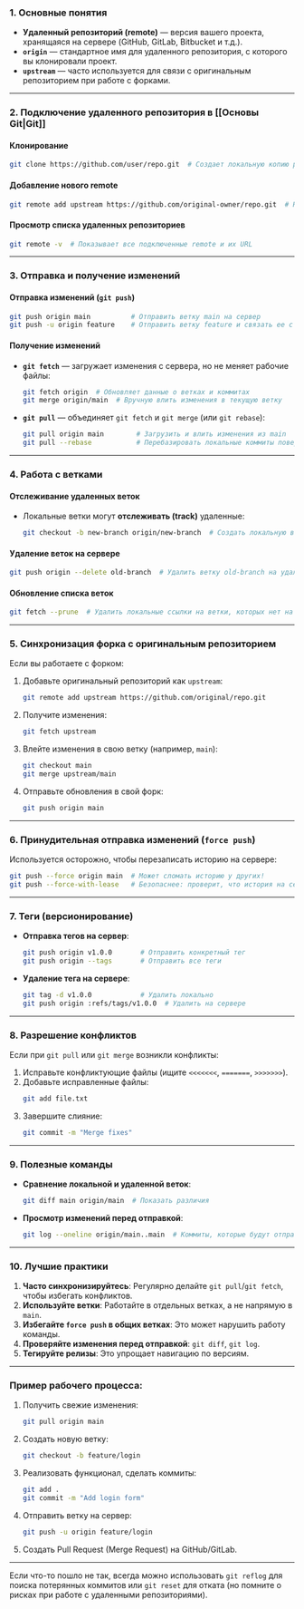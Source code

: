 
### **1. Основные понятия**
- **Удаленный репозиторий (remote)** — версия вашего проекта, хранящаяся на сервере (GitHub, GitLab, Bitbucket и т.д.).
- **`origin`** — стандартное имя для удаленного репозитория, с которого вы клонировали проект.
- **`upstream`** — часто используется для связи с оригинальным репозиторием при работе с форками.

---

### **2. Подключение удаленного репозитория в [[Основы Git|Git]]**
#### **Клонирование**
```bash
git clone https://github.com/user/repo.git  # Создает локальную копию репозитория
```

#### **Добавление нового remote**
```bash
git remote add upstream https://github.com/original-owner/repo.git  # Например, для синхронизации с исходным репозиторием
```

#### **Просмотр списка удаленных репозиториев**
```bash
git remote -v  # Показывает все подключенные remote и их URL
```

---

### **3. Отправка и получение изменений**
#### **Отправка изменений (`git push`)**
```bash
git push origin main          # Отправить ветку main на сервер
git push -u origin feature    # Отправить ветку feature и связать ее с удаленной (удобно для новых веток)
```

#### **Получение изменений**
- **`git fetch`** — загружает изменения с сервера, но не меняет рабочие файлы:
  ```bash
  git fetch origin  # Обновляет данные о ветках и коммитах
  git merge origin/main  # Вручную влить изменения в текущую ветку
  ```
- **`git pull`** — объединяет `git fetch` и `git merge` (или `git rebase`):
  ```bash
  git pull origin main        # Загрузить и влить изменения из main
  git pull --rebase           # Перебазировать локальные коммиты поверх новых изменений
  ```

---

### **4. Работа с ветками**
#### **Отслеживание удаленных веток**
- Локальные ветки могут **отслеживать (track)** удаленные:
  ```bash
  git checkout -b new-branch origin/new-branch  # Создать локальную ветку, связанную с удаленной
  ```

#### **Удаление веток на сервере**
```bash
git push origin --delete old-branch  # Удалить ветку old-branch на удаленном репозитории
```

#### **Обновление списка веток**
```bash
git fetch --prune  # Удалить локальные ссылки на ветки, которых нет на сервере
```

---

### **5. Синхронизация форка с оригинальным репозиторием**
Если вы работаете с форком:
1. Добавьте оригинальный репозиторий как `upstream`:
   ```bash
   git remote add upstream https://github.com/original/repo.git
   ```
2. Получите изменения:
   ```bash
   git fetch upstream
   ```
3. Влейте изменения в свою ветку (например, `main`):
   ```bash
   git checkout main
   git merge upstream/main
   ```
4. Отправьте обновления в свой форк:
   ```bash
   git push origin main
   ```

---

### **6. Принудительная отправка изменений (`force push`)**
Используется осторожно, чтобы перезаписать историю на сервере:
```bash
git push --force origin main  # Может сломать историю у других!
git push --force-with-lease   # Безопаснее: проверит, что история на сервере не изменилась
```

---

### **7. Теги (версионирование)**
- **Отправка тегов на сервер**:
  ```bash
  git push origin v1.0.0       # Отправить конкретный тег
  git push origin --tags       # Отправить все теги
  ```
- **Удаление тега на сервере**:
  ```bash
  git tag -d v1.0.0            # Удалить локально
  git push origin :refs/tags/v1.0.0  # Удалить на сервере
  ```

---

### **8. Разрешение конфликтов**
Если при `git pull` или `git merge` возникли конфликты:
1. Исправьте конфликтующие файлы (ищите `<<<<<<<`, `=======`, `>>>>>>>`).
2. Добавьте исправленные файлы:
   ```bash
   git add file.txt
   ```
3. Завершите слияние:
   ```bash
   git commit -m "Merge fixes"
   ```

---

### **9. Полезные команды**
- **Сравнение локальной и удаленной веток**:
  ```bash
  git diff main origin/main  # Показать различия
  ```
- **Просмотр изменений перед отправкой**:
  ```bash
  git log --oneline origin/main..main  # Коммиты, которые будут отправлены
  ```

---

### **10. Лучшие практики**
1. **Часто синхронизируйтесь**: Регулярно делайте `git pull`/`git fetch`, чтобы избегать конфликтов.
2. **Используйте ветки**: Работайте в отдельных ветках, а не напрямую в `main`.
3. **Избегайте `force push` в общих ветках**: Это может нарушить работу команды.
4. **Проверяйте изменения перед отправкой**: `git diff`, `git log`.
5. **Тегируйте релизы**: Это упрощает навигацию по версиям.

---

### Пример рабочего процесса:
1. Получить свежие изменения:
   ```bash
   git pull origin main
   ```
2. Создать новую ветку:
   ```bash
   git checkout -b feature/login
   ```
3. Реализовать функционал, сделать коммиты:
   ```bash
   git add .
   git commit -m "Add login form"
   ```
4. Отправить ветку на сервер:
   ```bash
   git push -u origin feature/login
   ```
5. Создать Pull Request (Merge Request) на GitHub/GitLab.

---

Если что-то пошло не так, всегда можно использовать `git reflog` для поиска потерянных коммитов или `git reset` для отката (но помните о рисках при работе с удаленными репозиториями).